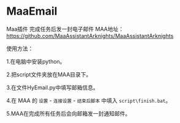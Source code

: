 # MaaEmail
Maa插件 完成任务后发一封电子邮件
MAA地址：https://github.com/MaaAssistantArknights/MaaAssistantArknights

使用方法：

1.在电脑中安装python。

2.把script文件夹放在MAA目录下。

3.在文件HyEmail.py中填写邮箱信息。

4.在 MAA 的 `设置` - `连接设置` - `结束后脚本` 中填入 `script\finish.bat`。

5.MAA在完成所有任务后会向邮箱发一封通知邮件。
